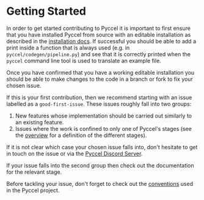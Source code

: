 # Getting Started

In order to get started contributing to Pyccel it is important to first ensure that you have installed Pyccel from source with an editable installation as described in the [installation docs](../docs/installation.md#editable-install-from-sources).
If successful you should be able to add a print inside a function that is always used (e.g. in `pyccel/codegen/pipeline.py`) and see that it is correctly printed when the `pyccel` command line tool is used to translate an example file.

Once you have confirmed that you have a working editable installation you should be able to make changes to the code in a branch or fork to fix your chosen issue.

If this is your first contribution, then we recommend starting with an issue labelled as a `good-first-issue`. These issues roughly fall into two groups:

1.  New features whose implementation should be carried out similarly to an existing feature.
2.  Issues where the work is confined to only one of Pyccel's stages (see the [overview](./overview.md) for a definition of the different stages).

If it is not clear which case your chosen issue falls into, don't hesitate to get in touch on the issue or via the [Pyccel Discord Server](https://discord.gg/2Q6hwjfFVb).

If your issue falls into the second group then check out the documentation for the relevant stage.

Before tackling your issue, don't forget to check out the [conventions](./development_conventions.md) used in the Pyccel project.
